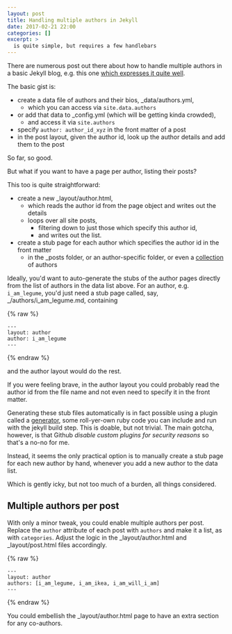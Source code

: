 ```yaml
---
layout: post
title: Handling multiple authors in Jekyll
date: 2017-02-21 22:00
categories: []
excerpt: >
  is quite simple, but requires a few handlebars
---
```

There are numerous post out there about how to handle multiple authors in a basic Jekyll blog, e.g. this one [which expresses it quite well](https://blog.sorryapp.com/blogging-with-jekyll/2014/02/06/adding-authors-to-your-jekyll-site.html).

The basic gist is:

* create a data file of authors and their bios, \_data/authors.yml,
   * which you can access via `site.data.authors`
* or add that data to \_config.yml (which will be getting kinda crowded),
   * and access it via `site.authors`
* specify `author: author_id_xyz` in the front matter of a post
* in the post layout, given the author id, look up the author details and add them to the post

So far, so good.

But what if you want to have a page per author, listing their posts?

This too is quite straightforward:

* create a new \_layout/author.html,
   * which reads the author id from the page object and writes out the details
   * loops over all site posts,
      * filtering down to just those which specify this author id,
      * and writes out the list.
* create a stub page for each author which specifies the author id in the front matter
   * in the \_posts folder, or an author-specific folder, or even a [collection](https://jekyllrb.com/docs/collections/) of authors

Ideally, you'd want to auto-generate the stubs of the author pages directly from the list of authors in the data list above. For an author, e.g. `i_am_legume`, you'd just need a stub page called, say, \_/authors/i_am_legume.md, containing

{% raw %}
```jekyll
---
layout: author
author: i_am_legume
---
```
{% endraw %}

and the author layout would do the rest.

If you were feeling brave, in the author layout you could probably read the author id from the file name and not even need to specify it in the front matter.

Generating these stub files automatically is in fact possible using a plugin called a  [generator](https://jekyllrb.com/docs/plugins/#generators), some roll-yer-own ruby code you can include and run with the jekyll build step. This is doable, but not trivial. The main gotcha, however, is that Github _disable custom plugins for security reasons_ so that's a no-no for me.

Instead, it seems the only practical option is to manually create a stub page for each new author by hand, whenever you add a new author to the data list.

Which is gently icky, but not too much of a burden, all things considered.

## Multiple authors per post

With only a minor tweak, you could enable multiple authors per post. Replace the `author` attribute of each post with `authors` and make it a list, as with `categories`. Adjust the logic in the \_layout/author.html and \_layout/post.html files accordingly.

{% raw %}
```jekyll
---
layout: author
authors: [i_am_legume, i_am_ikea, i_am_will_i_am]
---
```
{% endraw %}

You could embellish the \_layout/author.html page to have an extra section for any co-authors.

